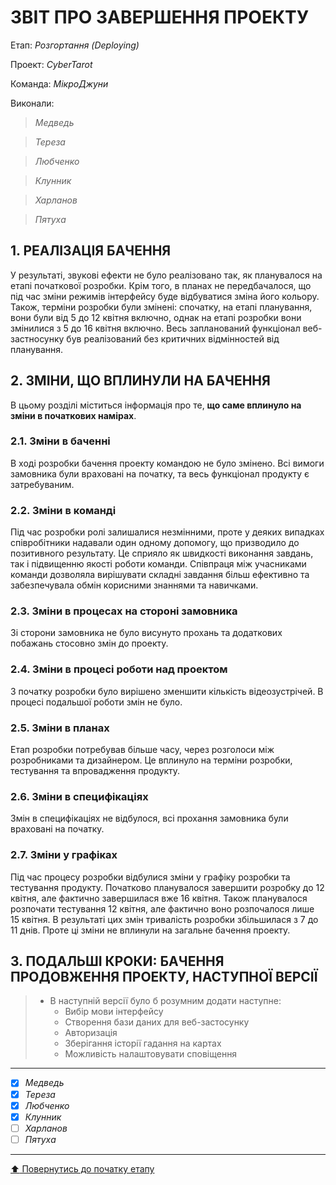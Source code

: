 ﻿# ЗВІТ ПРО ЗАВЕРШЕННЯ ПРОЕКТУ

Етап: *Розгортання (Deploying)*

Проект: *CyberTarot*

Команда: *МікроДжуни*

Виконали:
>*Медведь*

>*Тереза*

>*Любченко*

>*Клунник*

>*Харланов*

>*Пятуха*

##  **1. РЕАЛІЗАЦІЯ БАЧЕННЯ**

У результаті, звукові ефекти не було реалізовано так, як планувалося на етапі початкової розробки. Крім того, в планах не передбачалося, що під час зміни режимів інтерфейсу буде відбуватися зміна його кольору. Також, терміни розробки були змінені: спочатку, на етапі планування, вони були від 5 до 12 квітня включно, однак на етапі розробки вони змінилися з 5 до 16 квітня включно. Весь запланований функціонал веб-застносунку був реалізований без критичних відмінностей від планування.

##  **2. ЗМІНИ, ЩО ВПЛИНУЛИ НА БАЧЕННЯ**
В цьому розділі міститься інформація про те, **що саме вплинуло на зміни в початкових намірах**. 

### **2.1. Зміни в баченні**

В ході розробки бачення проекту командою не було змінено. Всі вимоги замовника були враховані на початку, та весь функціонал продукту є затребуваним.

### **2.2. Зміни в команді**

Під час розробки ролі залишалися незмінними, проте у деяких випадках співробітники надавали один одному допомогу, що призводило до позитивного результату. Це сприяло як швидкості виконання завдань, так і підвищенню якості роботи команди. Співпраця між учасниками команди дозволяла вирішувати складні завдання більш ефективно та забезпечувала обмін корисними знаннями та навичками.

###  **2.3. Зміни в процесах на стороні замовника** 

Зі сторони замовника не було висунуто прохань та додаткових побажань стосовно змін до проекту.

###  **2.4. Зміни в процесі роботи над проектом**

З початку розробки було вирішено зменшити кількість відеозустрічей. В процесі подальшої роботи змін не було.

###  **2.5. Зміни в планах**

Етап розробки потребував більше часу, через розголоси між розробниками та дизайнером. Це вплинуло на терміни розробки, тестування та впровадження продукту.

###  **2.6. Зміни в специфікаціях**

Змін в специфікаціях не відбулося, всі прохання замовника були враховані на початку.

###  **2.7. Зміни у графіках**

Під час процесу розробки відбулися зміни у графіку розробки та тестування продукту. Початково планувалося завершити розробку до 12 квітня, але фактично завершилася вже 16 квітня. Також планувалося розпочати тестування 12 квітня, але фактично воно розпочалося лише 15 квітня. В результаті цих змін тривалість розробки збільшилася з 7 до 11 днів. Проте ці зміни не вплинули на загальне бачення проекту.

## **3. ПОДАЛЬШІ КРОКИ: БАЧЕННЯ ПРОДОВЖЕННЯ ПРОЕКТУ, НАСТУПНОЇ ВЕРСІЇ**

>- В наступній версії було б розумним додати наступне:
>   - Вибір мови інтерфейсу
>   - Створення бази даних для веб-застосунку
>   - Авторизація
>   - Зберігання історії гадання на картах
>   - Можливість налаштовувати сповіщення

---

- [x] *Медведь*
- [x] *Тереза*
- [x] *Любченко*
- [x] *Клунник*
- [ ] *Харланов*
- [ ] *Пятуха*

---
[:arrow_up: Повернутись до початку етапу](/docs/5.Deploying/README.md)



